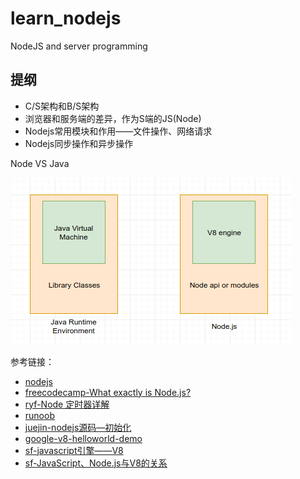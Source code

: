 # learn_nodejs
NodeJS and server programming

## 提纲

- C/S架构和B/S架构
- 浏览器和服务端的差异，作为S端的JS(Node)
- Nodejs常用模块和作用——文件操作、网络请求
- Nodejs同步操作和异步操作

Node VS Java

![node vs java](./static/images/nodevsjava.png)

参考链接：

- [nodejs](https://nodejs.org/docs/latest/api/perf_hooks.html)
- [freecodecamp-What exactly is Node.js?](https://medium.freecodecamp.org/what-exactly-is-node-js-ae36e97449f5)
- [ryf-Node 定时器详解](http://www.ruanyifeng.com/blog/2018/02/node-event-loop.html)
- [runoob](http://www.runoob.com/nodejs/nodejs-buffer.html)
- [juejin-nodejs源码—初始化](https://juejin.im/post/5b93fdd76fb9a05cf7157525)
- [google-v8-helloworld-demo](https://chromium.googlesource.com/v8/v8/+/master/samples/hello-world.cc)
- [sf-javascript引擎——V8](https://segmentfault.com/a/1190000014370171)
- [sf-JavaScript、Node.js与V8的关系](https://segmentfault.com/a/1190000014722508)